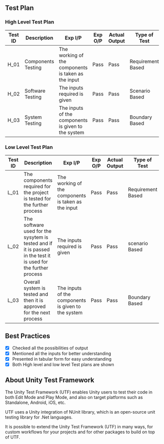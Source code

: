 ## Test Plan

### High Level Test Plan

|Test ID | Description |	Exp I/P	| Exp O/P |	Actual Output |	Type of Test |
|-----| -------- | ---- | ----| -------- | ----- |
| H_01 | Components Testing	| The working of the components is taken as the input |	Pass | Pass	| Requirement Based|
| H_02 | Software Testing	| The inputs required is given | Pass |	Pass |	Scenario Based |
| H_03 | System Testing	| The inputs of the components is given to the system |	Pass |	Pass | Boundary Based|

### Low Level Test Plan

|Test ID |	Description |	Exp I/P |	Exp O/P |	Actual Output	 |Type of Test |
|-----| --------| ---- | ---- | -------- | ----- |
| L_01 | The components required for the project is tested for the further process |The working of the components is taken as the input |	Pass |	Pass |	Requirement Based|
| L_02 | The software used for the sysytem is tested and if it is passed in the test it is used for the further process	|The inputs required is given | Pass | Pass | scenario Based|
| L_03 |	Overall system is tested and then it is approved for the next process	| The inputs of the components is given to the system	 | Pass |	Pass |	Boundary Based|

## Best Practices

 - [x] Checked all the possibilities of output
 - [x] Mentioned all the inputs for better understanding
 - [x] Presented in tabular form for easy understanding
 - [x] Both High level and low level Test plans are shown
 
 ## About Unity Test Framework

The Unity Test Framework (UTF) enables Unity users to test their code in both Edit Mode and Play Mode, and also on target platforms such as Standalone, Android, iOS, etc.

UTF uses a Unity integration of NUnit library, which is an open-source unit testing library for .Net languages.

It is possible to extend the Unity Test Framework (UTF) in many ways, for custom workflows for your projects and for other packages to build on top of UTF.
